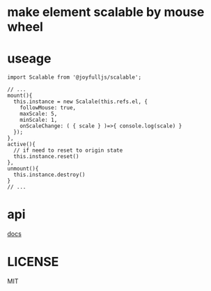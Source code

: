 # make element scalable by mouse wheel

# useage

```JS
import Scalable from '@joyfulljs/scalable';

// ...
mount(){
  this.instance = new Scalale(this.refs.el, {
    followMouse: true,
    maxScale: 5,
    minScale: 1,
    onScaleChange: ( { scale } )=>{ console.log(scale) }
  });
},
active(){
  // if need to reset to origin state
  this.instance.reset()
},
unmount(){
  this.instance.destroy()
}
// ...

```


# api

[docs](./index.d.ts)

# LICENSE

MIT
